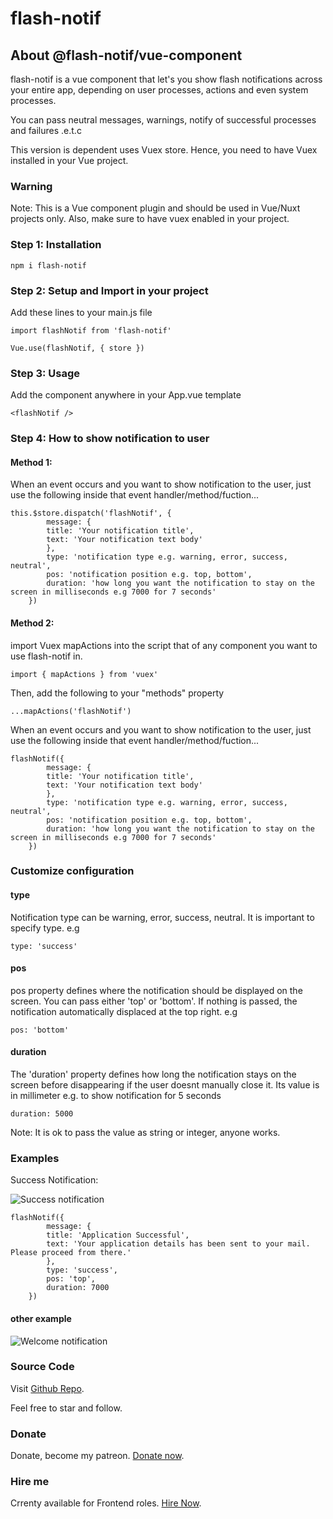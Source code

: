# flash-notif

## About @flash-notif/vue-component

flash-notif is a vue component that let's you show flash notifications across your entire app, depending on user processes, actions and even system processes.

You can pass neutral messages, warnings, notify of successful processes and failures .e.t.c

This version is dependent uses Vuex store. Hence, you need to have Vuex installed in your Vue project.


### Warning
Note: This is a Vue component plugin and should be used in Vue/Nuxt projects only. Also, make sure to have vuex enabled in your project.

### Step 1: Installation
```
npm i flash-notif
```

### Step 2: Setup and Import in your project

Add these lines to your main.js file
```
import flashNotif from 'flash-notif'

Vue.use(flashNotif, { store })
```

### Step 3: Usage

Add the component anywhere in your App.vue template
```
<flashNotif />
```

### Step 4: How to show notification to user

#### Method 1:
When an event occurs and you want to show notification to the user, just use the following inside that event handler/method/fuction...
```
this.$store.dispatch('flashNotif', {
        message: {
        title: 'Your notification title',
        text: 'Your notification text body'
        },
        type: 'notification type e.g. warning, error, success, neutral',
        pos: 'notification position e.g. top, bottom',
        duration: 'how long you want the notification to stay on the screen in milliseconds e.g 7000 for 7 seconds'
    })
```

#### Method 2:
import Vuex mapActions into the script that of any component you want to use flash-notif in.
```
import { mapActions } from 'vuex'
```

Then, add the following to your "methods" property
```
...mapActions('flashNotif')
```

When an event occurs and you want to show notification to the user, just use the following inside that event handler/method/fuction...
```
flashNotif({
        message: {
        title: 'Your notification title',
        text: 'Your notification text body'
        },
        type: 'notification type e.g. warning, error, success, neutral',
        pos: 'notification position e.g. top, bottom',
        duration: 'how long you want the notification to stay on the screen in milliseconds e.g 7000 for 7 seconds'
    })
```

### Customize configuration

#### type
Notification type can be warning, error, success, neutral. It is important to specify type. e.g
```
type: 'success'
```

#### pos
pos property defines where the notification should be displayed on the screen. You can pass either 'top' or 'bottom'. If nothing is passed, the notification automatically displaced at the top right. e.g
```
pos: 'bottom'
```

#### duration
The 'duration' property defines how long the notification stays on the screen before disappearing if the user doesnt manually close it. Its value is in millimeter e.g. to show notification for 5 seconds
```
duration: 5000
```
Note: It is ok to pass the value as string or integer, anyone works.


### Examples
Success Notification:

![Success notification](https://res.cloudinary.com/geekyadams/image/upload/v1593531281/app-success_vuok3q.png)

```
flashNotif({
        message: {
        title: 'Application Successful',
        text: 'Your application details has been sent to your mail. Please proceed from there.'
        },
        type: 'success',
        pos: 'top',
        duration: 7000
    })
```

#### other example
![Welcome notification](https://res.cloudinary.com/geekyadams/image/upload/v1593531965/mail-notif_q1nxsl.png)

### Source Code
Visit [Github Repo](https://github.com/GeekyADAMS/flashNotif).

Feel free to star and follow.

### Donate 
Donate, become my patreon. [Donate now](https://www.patreon.com/GeekyAdams).

### Hire me
Crrenty available for Frontend roles. [Hire Now](https://www.geekyadams.dev).